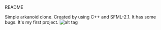 README

Simple arkanoid clone. Created by using C++ and SFML-2.1. It has some bugs. It's my first project.
![alt tag](http://i.imgur.com/CQiXwAC.png)
